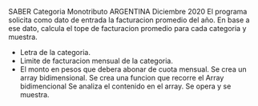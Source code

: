 SABER Categoria Monotributo ARGENTINA Diciembre 2020
El programa solicita como dato de entrada la facturacion promedio del año.
En base a ese dato, calcula el tope de facturacion promedio para cada categoria y muestra.
 - Letra de la categoria.
 - Limite de facturacion mensual de la categoria.
 - El monto en pesos que debera abonar de cuota mensual.
Se crea un array bidimensional.
Se crea una funcion que recorre el Array bidimencional
Se analiza el contenido en el array.
Se opera y se muestra.
